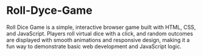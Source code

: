 # Roll-Dyce-Game
Roll Dice Game is a simple, interactive browser game built with HTML, CSS, and JavaScript. Players roll virtual dice with a click, and random outcomes are displayed with smooth animations and responsive design, making it a fun way to demonstrate basic web development and JavaScript logic.
